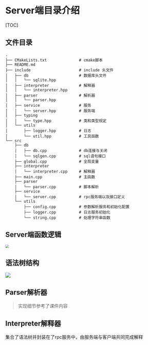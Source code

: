 # Server端目录介绍

[TOC]

## 文件目录

```
.
├── CMakeLists.txt				# cmake脚本
├── README.md					
├── include						# include 头文件
│   ├── db						# 数据库头文件
│   │   └── sqlite.hpp
│   ├── interpreter				# 解释器
│   │   └── interpreter.hpp
│   ├── parser					# 解析器
│   │   └── parser.hpp
│   ├── service					# 服务
│   │   └── server.hpp			# 服务端
│   ├── typing
│   │   └── type.hpp			# 类和类型规定
│   └── utils
│       ├── logger.hpp			# 日志
│       └── util.hpp			# 工具函数
└── src
    ├── db
    │   ├── db.cpp				# db连接与关闭
    │   └── sqlgen.cpp			# sql语句接口
    ├── global.cpp				# 全局变量
    ├── interpreter				
    │   └── interpreter.cpp		# 解释器
    ├── main.cpp				# 主函数
    ├── parser	
    │   └── parser.cpp			# 脚本解析
    ├── service
    │   └── server.cpp			# rpc服务端以及接口定义
    └── utils
        ├── config.cpp			# 参数解析服务和初始化配置
        ├── logger.cpp			# 日志服务初始化
        └── string.cpp			# 处理字符串函数
```

## Server端函数逻辑

<img src="https://s3.uuu.ovh/imgs/2022/11/26/6eaea3e18f76c918.jpg" style="zoom:67%;" />

## 语法树结构

![](https://s3.uuu.ovh/imgs/2022/11/26/c0f36e83cb820d7e.jpg)



## Parser解析器

> 实现细节参考了课件内容

## Interpreter解释器

集合了语法树并封装在了rpc服务中，由服务端与客户端共同完成解释

